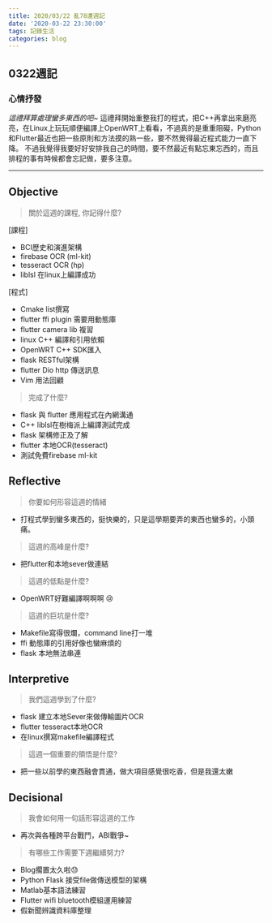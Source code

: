 ```yaml
---
title: 2020/03/22 亂78遭週記
date: '2020-03-22 23:30:00'
tags: 記錄生活
categories: blog
---
```

## **0322週記**

### 心情抒發
*這禮拜算處理蠻多東西的吧~*
這禮拜開始重整我打的程式，把C++再拿出來磨亮亮，在Linux上玩玩順便編譯上OpenWRT上看看，不過真的是重重阻礙，Python和Flutter最近也把一些原則和方法摸的熟一些，要不然覺得最近程式能力一直下降。
不過我覺得我要好好安排我自己的時間，要不然最近有點忘東忘西的，而且排程的事有時候都會忘記做，要多注意。

---
<!-- more -->
## **Objective**

> 關於這週的課程, 你記得什麼?

[課程]
- BCI歷史和演進架構
- firebase OCR (ml-kit)
- tesseract OCR (hp)
- liblsl 在linux上編譯成功

[程式]
- Cmake list撰寫
- flutter ffi plugin 需要用動態庫
- flutter camera lib 複習
- linux C++ 編譯和引用依賴
- OpenWRT C++ SDK匯入
- flask RESTful架構
- flutter Dio http 傳送訊息
- Vim 用法回顧

> 完成了什麼?

- flask 與 flutter 應用程式在內網溝通
- C++ liblsl在樹梅派上編譯測試完成
- flask 架構修正及了解
- flutter 本地OCR(tesseract)
- 測試免費firebase ml-kit


## **Reflective**

> 你要如何形容這週的情緒

* 打程式學到蠻多東西的，挺快樂的，只是這學期要弄的東西也蠻多的，小頭痛。

> 這週的高峰是什麼?

* 把flutter和本地sever做連結

> 這週的低點是什麼?

* OpenWRT好難編譯啊啊啊 😢

> 這週的巨坑是什麼?

* Makefile寫得很爛，command line打一堆
* ffi 動態庫的引用好像也蠻麻煩的
* flask 本地無法串連

## **Interpretive**

> 我們這週學到了什麼?

- flask 建立本地Sever來做傳輸圖片OCR
- flutter tesseract本地OCR
- 在linux撰寫makefile編譯程式

> 這週一個重要的領悟是什麼?

* 把一些以前學的東西融會貫通，做大項目感覺很吃香，但是我還太嫩

## **Decisional**

> 我會如何用一句話形容這週的工作

* 再次與各種跨平台戰鬥，ABI戰爭~

> 有哪些工作需要下週繼續努力?

- Blog擱置太久啦😓
- Python Flask 接受file做傳送模型的架構
- Matlab基本語法練習
- Flutter wifi bluetooth模組運用練習
- 假新聞辨識資料庫整理

